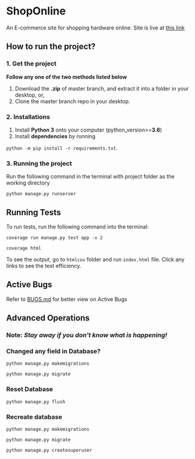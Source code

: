 # ShopOnline

An E-commerce site for shopping hardware online.
Site is live at [this link](https://shoponline-ca.herokuapp.com/)

## How to run the project?

### 1. Get the project

**Follow any one of the two methods listed below**

1. Download the **.zip** of master branch, and extract it into a folder in your desktop, or,
2. Clone the master branch repo in your desktop.

### 2. Installations

1. Install **Python 3** onto your computer (python_version>=**3.6**)
2. Install **dependencies** by running

`python -m pip install -r requirements.txt`.

### 3. Running the project

Run the following command in the terminal with project folder as the working directory

`python manage.py runserver`

## Running Tests

To run tests, run the following command into the terminal:

`coverage run manage.py test app -v 2`

`coverage html`

To see the output, go to `htmlcov` folder and run `index.html` file. Click any links to see the test efficiency.

## Active Bugs

Refer to [BUGS.md](/BUGS.md) for better view on Active Bugs

## Advanced Operations

### Note: *Stay away if you don't know what is happening!*

### Changed any field in Database?

`python manage.py makemigrations`

`python manage.py migrate`

### Reset Database

`python manage.py flush`

### Recreate database

`python manage.py makemigrations`

`python manage.py migrate`

`python manage.py createsuperuser`

